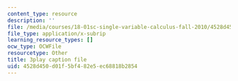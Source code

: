 ```yaml
---
content_type: resource
description: ''
file: /media/courses/18-01sc-single-variable-calculus-fall-2010/4528d450d01f5bf482e5ec68818b2854_eHJuAByQf5A.vtt
file_type: application/x-subrip
learning_resource_types: []
ocw_type: OCWFile
resourcetype: Other
title: 3play caption file
uid: 4528d450-d01f-5bf4-82e5-ec68818b2854
---
```


